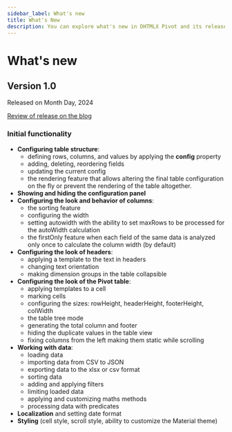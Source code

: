 ```yaml
---
sidebar_label: What's new
title: What's New
description: You can explore what's new in DHTMLX Pivot and its release history in the documentation of the DHTMLX JavaScript UI library. Browse developer guides and API reference, try out code examples and live demos, and download a free 30-day evaluation version of DHTMLX Pivot.
---
```


# What's new

## Version 1.0

Released on Month Day, 2024

[Review of release on the blog](https://dhtmlx.com/blog/)

### Initial functionality

- **Configuring table structure**:  
  - defining rows, columns, and values by applying the **config** property
  - adding, deleting, reordering fields
  - updating the current config
  - the rendering feature that allows altering the final table configuration on the fly or prevent the rendering of the table altogether.
- **Showing and hiding the configuration panel**
- **Configuring the look and behavior of columns**:
  - the sorting feature
  - configuring the width
  - setting autowidth with the ability to set maxRows to be processed for the autoWidth calculation
  - the firstOnly feature when each field of the same data is analyzed only once to calculate the column width (by default)
- **Configuring the look of headers**:  
  - applying a template to the text in headers
  - changing text orientation
  - making dimension groups in the table collapsible
- **Configuring the look of the Pivot table**:
  - applying templates to a cell
  - marking cells
  - configuring the sizes: rowHeight, headerHeight, footerHeight, colWidth
  - the table tree mode
  - generating the total column and footer
  - hiding the duplicate values in the table view
  - fixing columns from the left making them static while scrolling
- **Working with data**:
  - loading data
  - importing data from CSV to JSON
  - exporting data to the xlsx or csv format
  - sorting data
  - adding and applying filters
  - limiting loaded data
  - applying and customizing maths methods
  - processing data with predicates
- **Localization** and setting date format
- **Styling** (cell style, scroll style, ability to customize the Material theme)
